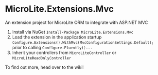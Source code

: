 MicroLite.Extensions.Mvc
========================

An extension project for MicroLite ORM to integrate with ASP.NET MVC

1. Install via NuGet `Install-Package MicroLite.Extensions.Mvc`
2. Load the extension in the application startup `Configure.Extensions().WithMvc(MvcConfigurationSettings.Default);` prior to calling `Conflgure.Fluently()...`
3. Inherit your controllers from `MicroLiteController` or `MicroLiteReadOnlyController`

To find out more, head over to the wiki!
